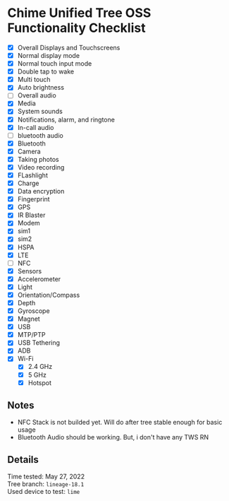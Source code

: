 # Chime Unified Tree OSS Functionality Checklist

 * [X]  Overall Displays and Touchscreens
   * [X]  Normal display mode
   * [X]  Normal touch input mode
   * [X]  Double tap to wake
   * [X]  Multi touch
   * [X]  Auto brightness
 * [ ]  Overall audio
   * [X]  Media
   * [X]  System sounds
   * [X]  Notifications, alarm, and ringtone
   * [X]  In-call audio
   * [ ]  bluetooth audio
 * [X]  Bluetooth
 * [X]  Camera
   * [X]  Taking photos
   * [X]  Video recording
   * [X]  FLashlight
 * [X]  Charge
 * [X]  Data encryption
 * [X]  Fingerprint
 * [X]  GPS
 * [X]  IR Blaster
 * [X]  Modem
   * [x]  sim1
   * [X]  sim2
   * [X]  HSPA
   * [x]  LTE
 * [ ]  NFC
 * [X]  Sensors
   * [X]  Accelerometer
   * [X]  Light
   * [X]  Orientation/Compass
   * [X]  Depth
   * [X]  Gyroscope
   * [X]  Magnet
 * [x]  USB
   * [X]  MTP/PTP
   * [X]  USB Tethering
   * [X]  ADB
* [X]  Wi-Fi
   * [X]  2.4 GHz
   * [X]  5 GHz
   * [X]  Hotspot

## Notes

- NFC Stack is not builded yet. Will do after tree stable enough for basic usage
- Bluetooth Audio should be working. But, i don't have any TWS RN

## Details

Time tested: May 27, 2022  
Tree branch: ```lineage-18.1```  
Used device to test: ```lime```
